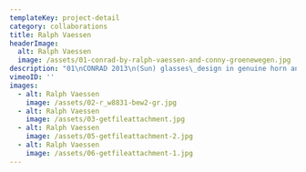 ```yaml
---
templateKey: project-detail
category: collaborations
title: Ralph Vaessen
headerImage:
  alt: Ralph Vaessen
  image: /assets/01-conrad-by-ralph-vaessen-and-conny-groenewegen.jpg
description: "01\nCONRAD 2013\n(Sun) glasses\_design in genuine horn and wood in collaboration with Ralph Vaessen. Photography: Hessel Waalewijn\n\n02\nI WANT\_CANDY 2016\nRalph Vaessen A/W 2017-18 campaign video featuring ELECTRIC CO. Photography: Hessel Waalewijn\n\n03\nCARICE VAN HOUTEN 2017\nDutch actress Carice van Houten wearing an ELECTRIC CO gradient sweater. Photography: Hessel Waalewijn\n\n04, 05\nLONDON CALLING 2017\nRalph Vaessen A/W 2018-19 campaign photography featuring ELECTRIC CO. Photography: Hessel Waalewijn\n"
vimeoID: ''
images:
  - alt: Ralph Vaessen
    image: /assets/02-r_w8831-bew2-gr.jpg
  - alt: Ralph Vaessen
    image: /assets/03-getfileattachment.jpg
  - alt: Ralph Vaessen
    image: /assets/05-getfileattachment-2.jpg
  - alt: Ralph Vaessen
    image: /assets/06-getfileattachment-1.jpg
---
```

